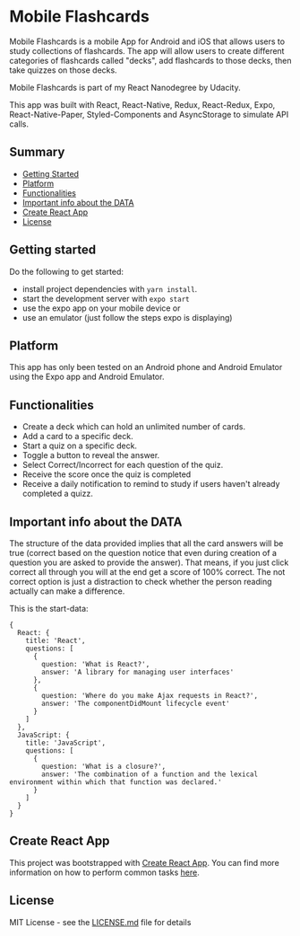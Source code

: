# Mobile Flashcards

Mobile Flashcards is a mobile App for Android and iOS that allows users to study collections of flashcards.
The app will allow users to create different categories of flashcards called "decks", add flashcards to those decks, then take quizzes on those decks.

Mobile Flashcards is part of my React Nanodegree by Udacity.

This app was built with React, React-Native, Redux, React-Redux, Expo, React-Native-Paper, Styled-Components and AsyncStorage to simulate API calls.

## Summary

- [Getting Started](#getting-started)
- [Platform](#platform)
- [Functionalities](#Functionalities)
- [Important info about the DATA](#important-info-about-the-DATA)
- [Create React App](#create-react-app)
- [License](#license)

## Getting started

Do the following to get started:

- install project dependencies with `yarn install`.
- start the development server with `expo start`
- use the expo app on your mobile device or
- use an emulator (just follow the steps expo is displaying)

## Platform

This app has only been tested on an Android phone and Android Emulator using the Expo app and Android Emulator.

## Functionalities

- Create a deck which can hold an unlimited number of cards.
- Add a card to a specific deck.
- Start a quiz on a specific deck.
- Toggle a button to reveal the answer.
- Select Correct/Incorrect for each question of the quiz.
- Receive the score once the quiz is completed
- Receive a daily notification to remind to study if users haven't already completed a quizz.

## Important info about the DATA

The structure of the data provided implies that all the card answers will be true (correct based on the question notice that even during creation of a question you are asked to provide the answer). That means, if you just click correct all through you will at the end get a score of 100% correct.
The not correct option is just a distraction to check whether the person reading actually can make a difference.

This is the start-data:

```
{
  React: {
    title: 'React',
    questions: [
      {
        question: 'What is React?',
        answer: 'A library for managing user interfaces'
      },
      {
        question: 'Where do you make Ajax requests in React?',
        answer: 'The componentDidMount lifecycle event'
      }
    ]
  },
  JavaScript: {
    title: 'JavaScript',
    questions: [
      {
        question: 'What is a closure?',
        answer: 'The combination of a function and the lexical environment within which that function was declared.'
      }
    ]
  }
}
```

## Create React App

This project was bootstrapped with [Create React App](https://github.com/facebookincubator/create-react-app). You can find more information on how to perform common tasks [here](https://github.com/facebookincubator/create-react-app/blob/master/packages/react-scripts/template/README.md).

## License

MIT License - see the [LICENSE.md](LICENSE.md) file for
details
